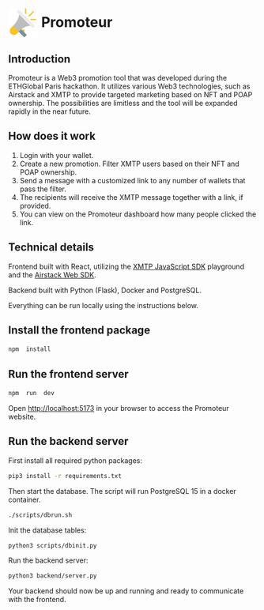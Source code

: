 
# <img src="./public/megaphone.png" height="60" valign="middle" alt="Gasdrop" /> Promoteur
## Introduction
Promoteur is a Web3 promotion tool that was developed during the ETHGlobal Paris hackathon. It utilizes various Web3 technologies, such as Airstack and XMTP to provide targeted marketing based on NFT and POAP ownership. The possibilities are limitless and the tool will be expanded rapidly in the near future.

## How does it work
1. Login with your wallet.
2. Create a new promotion. Filter XMTP users based on their NFT and POAP ownership.
3. Send a message with a customized link to any number of wallets that pass the filter.
4. The recipients will receive the XMTP message together with a link, if provided.
5. You can view on the Promoteur dashboard how many people clicked the link.

## Technical details
Frontend built with React, utilizing the [XMTP JavaScript SDK](https://github.com/xmtp/xmtp-js) playground and the [Airstack Web SDK](https://github.com/Airstack-xyz/airstack-web-sdk). 

Backend built with Python (Flask), Docker and PostgreSQL.

Everything can be run locally using the instructions below.

## Install the frontend package
```bash
npm  install
```

## Run the frontend server
```bash
npm  run  dev
```
Open [http://localhost:5173](http://localhost:5173) in your browser to access the Promoteur website.

## Run the backend server
First install all required python packages:
```bash
pip3 install -r requirements.txt
```
Then start the database. The script will run PostgreSQL 15 in a docker container.
```bash
./scripts/dbrun.sh
```
Init the database tables:
```bash
python3 scripts/dbinit.py
```
Run the backend server:
```bash
python3 backend/server.py
```
Your backend should now be up and running and ready to communicate with the frontend.